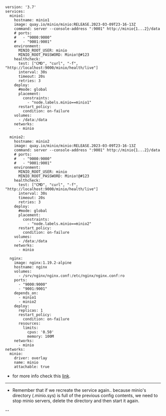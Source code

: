 ```
version: '3.7'
services:
  minio1:
    hostname: minio1
    image: quay.io/minio/minio:RELEASE.2023-03-09T23-16-13Z
    command: server --console-address ":9001" http://minio{1...2}/data
    # ports:
    #   - "9000:9000"
    #   - "9001:9001"
    environment:
      MINIO_ROOT_USER: minio
      MINIO_ROOT_PASSWORD: Minio!@#123
    healthcheck:
      test: ["CMD", "curl", "-f", "http://localhost:9000/minio/health/live"]
      interval: 30s
      timeout: 20s
      retries: 3
    deploy:
      #mode: global
      placement:
        constraints:
          - "node.labels.minio==minio1"
      restart_policy:
        condition: on-failure
    volumes:
      - /data:/data
    networks:
      - minio

  minio2:
    hostname: minio2
    image: quay.io/minio/minio:RELEASE.2023-03-09T23-16-13Z
    command: server --console-address ":9001" http://minio{1...2}/data
    # ports:
    #   - "9000:9000"
    #   - "9001:9001"
    environment:
      MINIO_ROOT_USER: minio
      MINIO_ROOT_PASSWORD: Minio!@#123
    healthcheck:
      test: ["CMD", "curl", "-f", "http://localhost:9000/minio/health/live"]
      interval: 30s
      timeout: 20s
      retries: 3
    deploy:
      #mode: global
      placement:
        constraints:
          - "node.labels.minio==minio2"
      restart_policy:
        condition: on-failure
    volumes:
      - /data:/data
    networks:
      - minio

  nginx:
    image: nginx:1.19.2-alpine
    hostname: nginx
    volumes:
      - /srv/nginx/nginx.conf:/etc/nginx/nginx.conf:ro
    ports:
      - "9000:9000"
      - "9001:9001"
    depends_on:
      - minio1
      - minio2
    deploy:
      replicas: 1
      restart_policy:
        condition: on-failure
      resources:
        limits:
          cpus: '0.50'
          memory: 100M
    networks:
      - minio
networks:
  minio:
    driver: overlay
    name: minio
    attachable: true
```
* for more info check this [link](https://github.com/minio/minio/tree/master/docs/orchestration/docker-compose).

---
* Remember that if we recreate the service again.. because minio's directory (.minio.sys) is full of the previous config contents, we need to stop minio servers, delete the directory and then start it again.  

--
